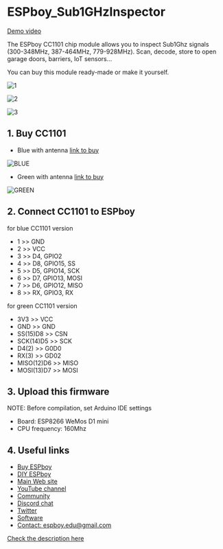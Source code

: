 # ESPboy_Sub1GHzInspector

[Demo video](https://youtu.be/BxWNkIO8hpA)

The ESPboy CC1101 chip module allows you to inspect Sub1Ghz signals (300-348MHz, 387-464MHz, 779-928MHz). 
Scan, decode, store to open garage doors, barriers, IoT sensors...

You can buy this module ready-made or make it yourself.

![1](pics/cc1101_5.jpg)

![2](pics/cc1101_6.jpg)

![3](pics/cc1101_7.jpg)


## 1. Buy CC1101

- Blue with antenna [link to buy](https://aliexpress.ru/item/2055139086.html?sku_id=50596123696&spm=a2g2w.productlist.0.0.4b09bf65eOzht2)

![BLUE](pics/cc1101_2.png)

- Green with antenna [link to buy](https://aliexpress.ru/item/32858516951.html?sku_id=65340950183&spm=a2g2w.productlist.0.0.24475f0432NP99)

![GREEN](pics/cc1101_1.png)


## 2. Connect CC1101 to ESPboy

for blue CC1101 version

- 1 >> GND
- 2 >> VCC
- 3 >> D4, GPIO2
- 4 >> D8, GPIO15, SS
- 5 >> D5, GPIO14, SCK
- 6 >> D7, GPIO13, MOSI
- 7 >> D6, GPIO12, MISO
- 8 >> RX, GPIO3, RX

for green CC1101 version
 
- 3V3 >> VCC
- GND >> GND
- SS(15)D8 >> CSN
- SCK(14)D5 >> SCK
- D4(2) >> G0D0
- RX(3) >> GD02
- MISO(12)D6 >> MISO
- MOSI(13)D7 >> MOSI

## 3. Upload this firmware

NOTE: Before compilation, set Arduino IDE settings

-  Board:  ESP8266 WeMos D1 mini
-  CPU frequency: 160Mhz

## 4. Useful links

- [Buy ESPboy](https://www.tindie.com/products/23910/)
- [DIY ESPboy](https://easyeda.com/ESPboy)
- [Main Web site](https://www.espboy.com)
- [YouTube channel](https://www.youtube.com/c/ESPboy)
- [Community](https://community.espboy.com)
- [Discord chat](https://discord.gg/kXfDQpX)
- [Twitter](https://twitter.com/ESPboy_edu)
- [Software](https://github.com/ESPboy-edu)
- [Contact: espboy.edu@gmail.com](mailto:espboy.edu@gmail.com)



[Check the description here](https://community.espboy.com/t/espboy-sub1ghz-inspector-cc1101-module/70/7)
